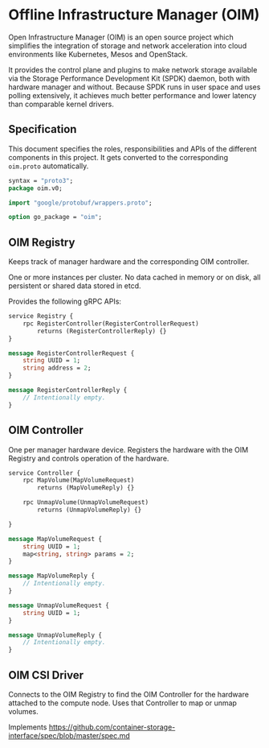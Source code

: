 # Offline Infrastructure Manager (OIM)

Open Infrastructure Manager (OIM) is an open source project which
simplifies the integration of storage and network acceleration into
cloud environments like Kubernetes, Mesos and OpenStack.

It provides the control plane and plugins to make network storage
available via the Storage Performance Development Kit (SPDK) daemon,
both with hardware manager and without. Because SPDK runs in user
space and uses polling extensively, it achieves much better
performance and lower latency than comparable kernel drivers.

## Specification

This document specifies the roles, responsibilities and APIs of the
different components in this project. It gets converted to the
corresponding `oim.proto` automatically.

```protobuf
syntax = "proto3";
package oim.v0;

import "google/protobuf/wrappers.proto";

option go_package = "oim";
```

## OIM Registry

Keeps track of manager hardware and the corresponding OIM controller.

One or more instances per cluster. No data cached in memory or on disk, all persistent or shared data stored in etcd.

Provides the following gRPC APIs:

```protobuf
service Registry {
    rpc RegisterController(RegisterControllerRequest)
        returns (RegisterControllerReply) {}
}

message RegisterControllerRequest {
    string UUID = 1;
    string address = 2;
}

message RegisterControllerReply {
    // Intentionally empty.
}
```

## OIM Controller

One per manager hardware device. Registers the hardware with the OIM
Registry and controls operation of the hardware.

```protobuf
service Controller {
    rpc MapVolume(MapVolumeRequest)
        returns (MapVolumeReply) {}

    rpc UnmapVolume(UnmapVolumeRequest)
        returns (UnmapVolumeReply) {}

}

message MapVolumeRequest {
    string UUID = 1;
    map<string, string> params = 2;
}

message MapVolumeReply {
    // Intentionally empty.
}

message UnmapVolumeRequest {
    string UUID = 1;
}

message UnmapVolumeReply {
    // Intentionally empty.
}
```

## OIM CSI Driver

Connects to the OIM Registry to find the OIM Controller for the
hardware attached to the compute node. Uses that Controller to
map or unmap volumes.

Implements https://github.com/container-storage-interface/spec/blob/master/spec.md
